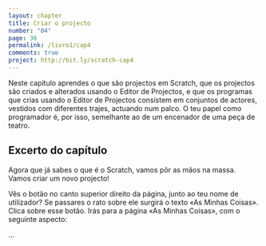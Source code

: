 ```yaml
---
layout: chapter
title: Criar o projecto
number: "04"
page: 36
permalink: /livro1/cap4
comments: true
project: http://bit.ly/scratch-cap4
---
```

Neste capítulo aprendes o que são projectos em Scratch, que os projectos são criados e alterados usando o Editor de Projectos, e que os programas que crias usando o Editor de Projectos consistem em conjuntos de actores, vestidos com diferentes trajes, actuando num palco. O teu papel como programador é, por isso, semelhante ao de um encenador de uma peça de teatro.

## Excerto do capítulo

Agora que já sabes o que é o Scratch, vamos pôr as mãos na massa. Vamos criar um novo projecto!

Vês o botão no canto superior direito da página, junto ao teu nome de utilizador? Se passares o rato sobre ele surgirá o texto «As Minhas Coisas». Clica sobre esse botão. Irás para a página «As Minhas Coisas», com o seguinte aspecto:

…